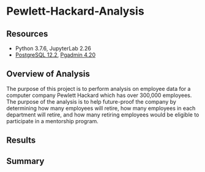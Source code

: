 # Pewlett-Hackard-Analysis

##  Resources 
- Python 3.7.6, JupyterLab 2.26
- [PostgreSQL 12.2](https://www.postgresql.org/), [Pgadmin 4.20](https://www.pgadmin.org/) 

## Overview of Analysis
The purpose of this project is to perform analysis on employee data for a computer company Pewlett Hackard which has over 300,000 employees.  The purpose of the analysis is to help future-proof the company by determining how many employees will retire, how many employees in each department will retire, and how many retiring employees would be eligible to participate in a mentorship program.  

## Results

## Summary
